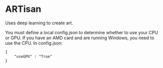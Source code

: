 # ARTisan
Uses deep learning to create art.

You must define a local config.json to determine whether to use your CPU or GPU. If you have an AMD card and are running Windows, you need to use the CPU. In config.json:

```
{
    "useGPU" : "True"
}
```